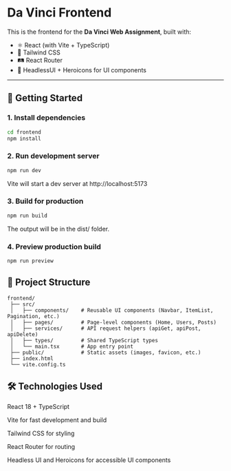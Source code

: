 # Da Vinci Frontend

This is the frontend for the **Da Vinci Web Assignment**, built with:

- ⚛️ React (with Vite + TypeScript)
- 🎨 Tailwind CSS
- 🛤 React Router
- 🧩 HeadlessUI + Heroicons for UI components

---

## 🚀 Getting Started

### 1. Install dependencies

```bash
cd frontend
npm install
```

### 2. Run development server

```bash
npm run dev
```

Vite will start a dev server at http://localhost:5173

### 3. Build for production

```bash
npm run build
```

The output will be in the dist/ folder.

### 4. Preview production build

```bash
npm run preview
```

## 📂 Project Structure

```
frontend/
 ├── src/
 │   ├── components/    # Reusable UI components (Navbar, ItemList, Pagination, etc.)
 │   ├── pages/         # Page-level components (Home, Users, Posts)
 │   ├── services/      # API request helpers (apiGet, apiPost, apiDelete)
 │   ├── types/         # Shared TypeScript types
 │   └── main.tsx       # App entry point
 ├── public/            # Static assets (images, favicon, etc.)
 ├── index.html
 └── vite.config.ts
```

## 🛠 Technologies Used

React 18 + TypeScript

Vite for fast development and build

Tailwind CSS for styling

React Router for routing

Headless UI and Heroicons for accessible UI components
